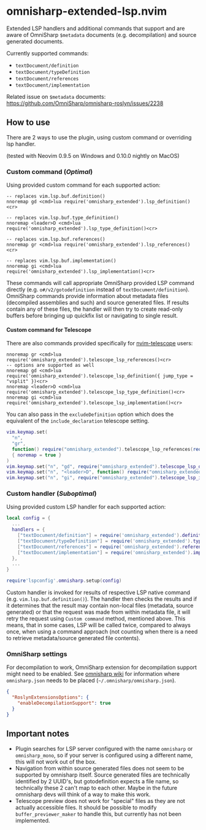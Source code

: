 # omnisharp-extended-lsp.nvim

Extended LSP handlers and additional commands that support and are aware of OmniSharp `$metadata` documents (e.g. decompilation) and source generated documents.

Currently supported commands:
- `textDocument/definition`
- `textDocument/typeDefinition`
- `textDocument/references`
- `textDocument/implementation`

Related issue on `$metadata` documents: https://github.com/OmniSharp/omnisharp-roslyn/issues/2238

## How to use

There are 2 ways to use the plugin, using custom command or overriding lsp handler.

(tested with Neovim 0.9.5 on Windows and 0.10.0 nightly on MacOS)

### Custom command (*Optimal*)

Using provided custom command for each supported action:

```vim
-- replaces vim.lsp.buf.definition()
nnoremap gd <cmd>lua require('omnisharp_extended').lsp_definition()<cr>

-- replaces vim.lsp.buf.type_definition()
nnoremap <leader>D <cmd>lua require('omnisharp_extended').lsp_type_definition()<cr>

-- replaces vim.lsp.buf.references()
nnoremap gr <cmd>lua require('omnisharp_extended').lsp_references()<cr>

-- replaces vim.lsp.buf.implementation()
nnoremap gi <cmd>lua require('omnisharp_extended').lsp_implementation()<cr>
```

These commands will call appropriate OmniSharp provided LSP command directly (e.g. `o#/v2/gotodefinition` instead of `textDocument/definition`). OmniSharp commands provide information about metadata files (decompiled assemblies and such) and source generated files. If results contain any of these files, the handler will then try to create read-only buffers before bringing up quickfix list or navigating to single result.

#### Custom command for Telescope

There are also commands provided specifically for [nvim-telescope](https://github.com/nvim-telescope/telescope.nvim) users:

```vim
nnoremap gr <cmd>lua require('omnisharp_extended').telescope_lsp_references()<cr>
-- options are supported as well
nnoremap gd <cmd>lua require('omnisharp_extended').telescope_lsp_definition({ jump_type = "vsplit" })<cr>
nnoremap <leader>D <cmd>lua require('omnisharp_extended').telescope_lsp_type_definition()<cr>
nnoremap gi <cmd>lua require('omnisharp_extended').telescope_lsp_implementation()<cr>
```

You can also pass in the `excludeDefinition` option which does the equivalent of the `include_declaration` telescope setting.

```lua
vim.keymap.set(
  "n",
  "gr",
  function() require("omnisharp_extended").telescope_lsp_references(require("telescope.themes").get_ivy({ excludeDefinition = true })) end,
  { noremap = true }
)
vim.keymap.set("n", "gd", require("omnisharp_extended").telescope_lsp_definition, { noremap = true })
vim.keymap.set("n", "<leader>D", function() require("omnisharp_extended").telescope_lsp_references() end, { noremap = true })
vim.keymap.set("n", "gi", require("omnisharp_extended").telescope_lsp_implementation, { noremap = true })
```

### Custom handler (*Suboptimal*)

Using provided custom LSP handler for each supported action:

```lua
local config = {
  ...
  handlers = {
    ["textDocument/definition"] = require('omnisharp_extended').definition_handler,
    ["textDocument/typeDefinition"] = require('omnisharp_extended').type_definition_handler,
    ["textDocument/references"] = require('omnisharp_extended').references_handler,
    ["textDocument/implementation"] = require('omnisharp_extended').implementation_handler,
  },
  ...
}

require'lspconfig'.omnisharp.setup(config)
```

Custom handler is invoked for results of respective LSP native command (e.g. `vim.lsp.buf.definition()`). The handler then checks the results and if it determines that the result may contain non-local files (metadata, source generated) or that the request was made from within metadata file, it will retry the request using `Custom command` method, mentioned above. This means, that in some cases, LSP will be called twice, compared to always once, when using a command approach (not counting when there is a need to retrieve metadata/source generated file contents).

### OmniSharp settings

For decompilation to work, OmniSharp extension for decompilation support might need to be enabled.
See [omnisharp wiki](https://github.com/OmniSharp/omnisharp-roslyn/wiki/Configuration-Options) for
information where `omnisharp.json` needs to be placed (`~/.omnisharp/omnisharp.json`).

```json
{
  "RoslynExtensionsOptions": {
    "enableDecompilationSupport": true
  }
}
```

## Important notes

- Plugin searches for LSP server configured with the name `omnisharp` or `omnisharp_mono`, so if your server is configured using a different name, this will not work out of the box.
- Navigation from within source generated files does not seem to be supported by omnisharp itself. Source generated files are technically identified by 2 UUID's, but gotodefinition expects a file name, so technically these 2 can't map to each other. Maybe in the future omnisharp devs will think of a way to make this work.
- Telescope preview does not work for "special" files as they are not actually accessible files. It should be possible to modify `buffer_previewer_maker` to handle this, but currently has not been implemented.
